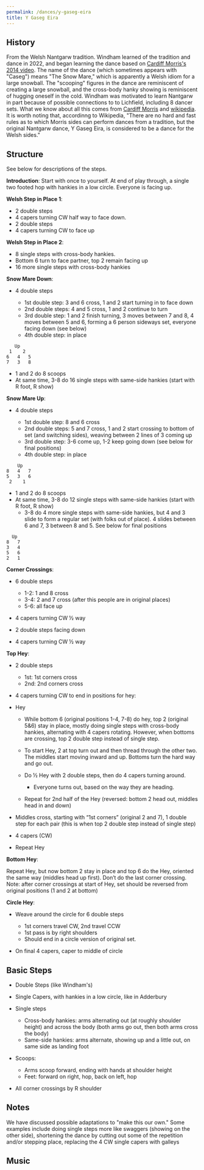 ```yaml
---
permalink: /dances/y-gaseg-eira
title: Y Gaseg Eira
---
```

## History

From the Welsh Nantgarw tradition.  Windham learned of the tradition and dance in 2022, and began learning the dance based on [Cardiff Morris's 2014 video](https://www.youtube.com/watch?v=xRNFF0_Jqok).  The name of the dance (which sometimes appears with "Caseg") means "The Snow Mare," which is apparently a Welsh idiom for a large snowball.  The "scooping" figures in the dance are reminiscent of creating a large snowball, and the cross-body hanky showing is reminiscent of hugging oneself in the cold.  Windham was motivated to learn Nantgarw in part because of possible connections to to Lichfield, including 8 dancer sets.  What we know about all this comes from [Cardiff Morris](http://www.cardiffmorris.org/Nantgarw.htm) and [wikipedia](https://en.wikipedia.org/wiki/Morris_dance#Morris_Dancing_in_Wales).  It is worth noting that, accordinng to Wikipedia, "There are no hard and fast rules as to which Morris sides can perform dances from a tradition, but the original Nantgarw dance, Y Gaseg Eira, is considered to be a dance for the Welsh sides."

## Structure

See below for descriptions of the steps.

**Introduction**: Start with once to yourself.  At end of play through, a
single two footed hop with hankies in a low circle.  Everyone is facing up.

**Welsh Step in Place 1**:

  * 2 double steps
  * 4 capers turning CW half way to face down.
  * 2 double steps
  * 4 capers turning CW to face up

**Welsh Step in Place 2**:

  * 8 single steps with cross-body hankies.
  * Bottom 6 turn to face partner, top 2 remain facing up
  * 16 more single steps with cross-body hankies

**Snow Mare Down**:<br>

  * 4 double steps

    * 1st double step: 3 and 6 cross, 1 and 2 start turning in to face down
    * 2nd double steps: 4 and 5 cross, 1 and 2 continue to turn
    * 3rd double step: 1 and 2 finish turning, 3 moves between 7 and 8, 4 moves between 5 and 6, forming a 6 person sideways set, everyone facing down (see below)
    * 4th double step: in place

```
   Up
 1    2
6   4   5
7   3   8
```

  * 1 and 2 do 8 scoops
  * At same time, 3-8 do 16 single steps with same-side hankies (start with R foot, R show)

**Snow Mare Up**:

  * 4 double steps

    * 1st double step: 8 and 6 cross
    * 2nd double steps: 5 and 7 cross, 1 and 2 start crossing to bottom of set (and switching sides), weaving between 2 lines of 3 coming up
    * 3rd double step: 3-6 come up, 1-2 keep going down (see below for final positions)
    * 4th double step: in place

```
    Up
8   4   7
5   3   6
 2    1
````
  * 1 and 2 do 8 scoops
  * At same time, 3-8 do 12 single steps with same-side hankies (start with R foot, R show)
    * 3-8 do 4 more single steps with same-side hankies, but 4 and 3 slide to form a regular set (with folks out of place).  4 slides between 6 and 7, 3 between 8 and 5.  See below for final positions

```
  Up
8   7
3   4
5   6
2   1
```

**Corner Crossings**:

  * 6 double steps

    * 1-2: 1 and 8 cross
    * 3-4: 2 and 7 cross (after this people are in original places)
    * 5-6: all face up

  * 4 capers turning CW ½ way
  * 2 double steps facing down
  * 4 capers turning CW ½ way

**Top Hey**:

  * 2 double steps

      * 1st: 1st corners cross
      * 2nd: 2nd corners cross

  * 4 capers turning CW to end in positions for hey:

  * Hey

      * While bottom 6 (original positions 1-4, 7-8) do hey, top 2 (original 5&6) stay in place, mostly doing single steps with cross-body hankies, alternating with 4 capers rotating.  However, when bottoms are crossing, top 2 double step instead of single step.
      * To start Hey, 2 at top turn out and then thread through the other two.  The middles start moving inward and up.  Bottoms turn the hard way and go out.
      * Do ½ Hey with 2 double steps, then do 4 capers turning around.

          * Everyone turns out, based on the way they are heading.

      * Repeat for 2nd half of the Hey (reversed: bottom 2 head out, middles head in and down)

  * Middles cross, starting with “1st corners” (original 2 and 7), 1 double step for each pair (this is when top 2 double step instead of single step)
  * 4 capers (CW)
  * Repeat Hey

**Bottom Hey**:

Repeat Hey, but now bottom 2 stay in place and top 6 do the Hey, oriented the
same way (middles head up first).  Don’t do the last corner crossing. Note:
after corner crossings at start of Hey, set should be reversed from original
positions (1 and 2 at bottom)

**Circle Hey**:

  * Weave around the circle for 6 double steps

    * 1st corners travel CW, 2nd travel CCW
    * 1st pass is by right shoulders
    * Should end in a circle version of original set.

  * On final 4 capers, caper to middle of circle


## Basic Steps

  * Double Steps (like Windham's)
  * Single Capers, with hankies in a low circle, like in Adderbury
  * Single steps

    * Cross-body hankies: arms alternating out (at roughly shoulder height) and across the body (both arms go out, then both arms cross the body)
    * Same-side hankies: arms alternate, showing up and a little out, on same side as landing foot

  * Scoops:

     * Arms scoop forward, ending with hands at shoulder height
     * Feet: forward on right, hop, back on left, hop

  * All corner crossings by R shoulder

## Notes

We have discussed possible adaptations to "make this our own."  Some examples include doing single steps more like swaggers (showing on the other side), shortening the dance by cutting out some of the repetition and/or stepping place, replacing the 4 CW single capers with galleys

## Music
